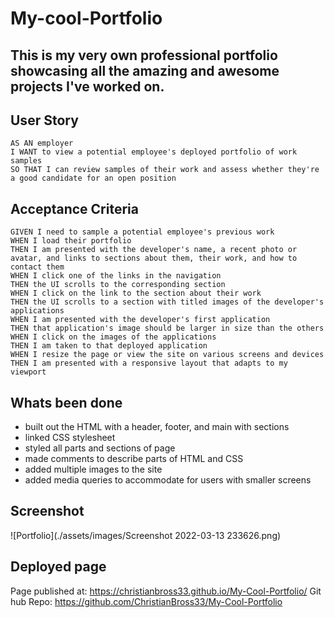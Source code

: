 # My-cool-Portfolio
## This is my very own professional portfolio showcasing all the amazing and awesome projects I've worked on.

## User Story

```
AS AN employer
I WANT to view a potential employee's deployed portfolio of work samples
SO THAT I can review samples of their work and assess whether they're a good candidate for an open position
```

## Acceptance Criteria

```
GIVEN I need to sample a potential employee's previous work
WHEN I load their portfolio
THEN I am presented with the developer's name, a recent photo or avatar, and links to sections about them, their work, and how to contact them
WHEN I click one of the links in the navigation
THEN the UI scrolls to the corresponding section
WHEN I click on the link to the section about their work
THEN the UI scrolls to a section with titled images of the developer's applications
WHEN I am presented with the developer's first application
THEN that application's image should be larger in size than the others
WHEN I click on the images of the applications
THEN I am taken to that deployed application
WHEN I resize the page or view the site on various screens and devices
THEN I am presented with a responsive layout that adapts to my viewport
```

## Whats been done

- built out the HTML with a header, footer, and main with sections
- linked CSS stylesheet
- styled all parts and sections of page
- made comments to describe parts of HTML and CSS
- added multiple images to the site
- added media queries to accommodate for users with smaller screens


## Screenshot

![Portfolio](./assets/images/Screenshot 2022-03-13 233626.png)

## Deployed page

Page published at: https://christianbross33.github.io/My-Cool-Portfolio/
Git hub Repo: https://github.com/ChristianBross33/My-Cool-Portfolio